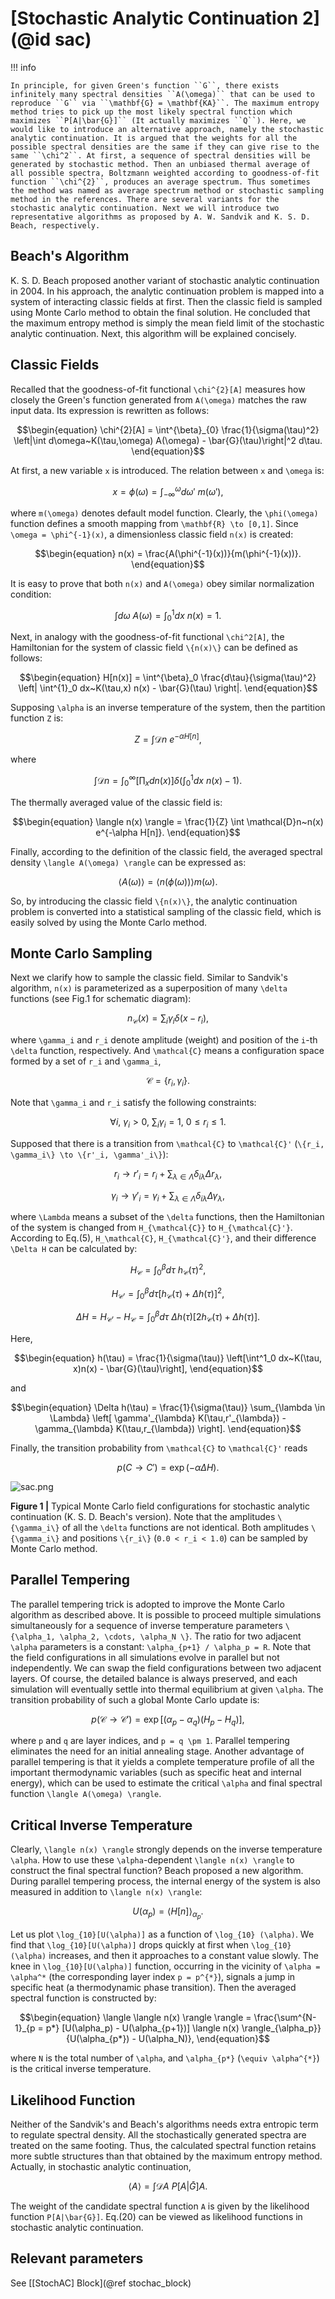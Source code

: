 # [Stochastic Analytic Continuation 2](@id sac)

!!! info

    In principle, for given Green's function ``G``, there exists infinitely many spectral densities ``A(\omega)`` that can be used to reproduce ``G`` via ``\mathbf{G} = \mathbf{KA}``. The maximum entropy method tries to pick up the most likely spectral function which maximizes ``P[A|\bar{G}]`` (It actually maximizes ``Q``). Here, we would like to introduce an alternative approach, namely the stochastic analytic continuation. It is argued that the weights for all the possible spectral densities are the same if they can give rise to the same ``\chi^2``. At first, a sequence of spectral densities will be generated by stochastic method. Then an unbiased thermal average of all possible spectra, Boltzmann weighted according to goodness-of-fit function ``\chi^{2}``, produces an average spectrum. Thus sometimes the method was named as average spectrum method or stochastic sampling method in the references. There are several variants for the stochastic analytic continuation. Next we will introduce two representative algorithms as proposed by A. W. Sandvik and K. S. D. Beach, respectively.

## Beach's Algorithm

K. S. D. Beach proposed another variant of stochastic analytic continuation in 2004. In his approach, the analytic continuation problem is mapped into a system of interacting classic fields at first. Then the classic field is sampled using Monte Carlo method to obtain the final solution. He concluded that the maximum entropy method is simply the mean field limit of the stochastic analytic continuation. Next, this algorithm will be explained concisely.

## Classic Fields

Recalled that the goodness-of-fit functional ``\chi^{2}[A]`` measures how closely the Green's function generated from ``A(\omega)`` matches the raw input data. Its expression is rewritten as follows:
```math
\begin{equation}
\chi^{2}[A] = \int^{\beta}_{0} \frac{1}{\sigma(\tau)^2}
\left|\int d\omega~K(\tau,\omega) A(\omega) - \bar{G}(\tau)\right|^2 d\tau.
\end{equation}
```
At first, a new variable ``x`` is introduced. The relation between ``x`` and ``\omega`` is:
```math
\begin{equation}
x = \phi(\omega) = \int^{\omega}_{-\infty} d\omega'~m(\omega'),
\end{equation}
```
where ``m(\omega)`` denotes default model function. Clearly, the ``\phi(\omega)`` function defines a smooth mapping from ``\mathbf{R} \to [0,1]``. Since ``\omega = \phi^{-1}(x)``, a dimensionless classic field ``n(x)`` is created:
```math
\begin{equation}
n(x) = \frac{A(\phi^{-1}(x))}{m(\phi^{-1}(x))}.
\end{equation}
```
It is easy to prove that both ``n(x)`` and ``A(\omega)`` obey similar normalization condition:
```math
\begin{equation}
\int d\omega~A(\omega) = \int^{1}_0 dx~n(x) = 1.
\end{equation}
```
Next, in analogy with the goodness-of-fit functional ``\chi^2[A]``, the Hamiltonian for the system of classic field ``\{n(x)\}`` can be defined as follows:
```math
\begin{equation}
H[n(x)] = \int^{\beta}_0 \frac{d\tau}{\sigma(\tau)^2}
\left|
\int^{1}_0 dx~K(\tau,x) n(x) - \bar{G}(\tau)
\right|.
\end{equation}
```
Supposing ``\alpha`` is an inverse temperature of the system, then the partition function ``Z`` is:
```math
\begin{equation}
Z = \int \mathcal{D}n~e^{-\alpha H[n]},
\end{equation}
```
where
```math
\begin{equation}
\int \mathcal{D}n =
\int^{\infty}_0 \left[\prod_x dn(x)\right]
\delta\left(\int^{1}_0 dx~n(x) - 1\right).
\end{equation}
```
The thermally averaged value of the classic field is:
```math
\begin{equation}
\langle n(x) \rangle = \frac{1}{Z} \int \mathcal{D}n~n(x) e^{-\alpha H[n]}.
\end{equation}
```
Finally, according to the definition of the classic field, the averaged spectral density ``\langle A(\omega) \rangle`` can be expressed as:
```math
\begin{equation}
\langle A(\omega) \rangle = \langle n(\phi(\omega)) \rangle m(\omega).
\end{equation}
```
So, by introducing the classic field ``\{n(x)\}``, the analytic continuation problem is converted into a statistical sampling of the classic field, which is easily solved by using the Monte Carlo method.

## Monte Carlo Sampling

Next we clarify how to sample the classic field. Similar to Sandvik's algorithm, ``n(x)`` is parameterized as a superposition of many ``\delta`` functions (see Fig.1 for schematic diagram):
```math
\begin{equation}
n_{\mathcal{C}} (x) = \sum_i \gamma_i \delta(x - r_i),
\end{equation}
```
where ``\gamma_i`` and ``r_i`` denote amplitude (weight) and position of the ``i``-th ``\delta`` function, respectively. And ``\mathcal{C}`` means a configuration space formed by a set of ``r_i`` and ``\gamma_i``,
```math
\begin{equation}
\mathcal{C} = \{r_i, \gamma_i\}.
\end{equation}
```
Note that ``\gamma_i`` and ``r_i`` satisfy the following constraints:
```math
\begin{equation}
\forall i,~\gamma_i > 0,~\sum_i \gamma_i = 1,~ 0 \le r_i \le 1.
\end{equation}
```
Supposed that there is a transition from ``\mathcal{C}`` to ``\mathcal{C}'`` (``\{r_i, \gamma_i\} \to \{r'_i, \gamma'_i\}``):
```math
\begin{equation}
r_i \to r'_i =
r_i + \sum_{\lambda \in \Lambda} \delta_{i\lambda} \Delta r_{\lambda},
\end{equation}
```
```math
\begin{equation}
\gamma_i \to \gamma'_i =
\gamma_i + \sum_{\lambda \in \Lambda} \delta_{i\lambda} \Delta \gamma_{\lambda},
\end{equation}
```
where ``\Lambda`` means a subset of the ``\delta`` functions, then the Hamiltonian of the system is changed from ``H_{\mathcal{C}}`` to ``H_{\mathcal{C}'}``. According to Eq.(5), ``H_\mathcal{C}``, ``H_{\mathcal{C}'}``, and their difference ``\Delta H`` can be calculated by:
```math
\begin{equation}
H_{\mathcal{C}} = \int^{\beta}_0 d\tau~h_{\mathcal{C}}(\tau)^2,
\end{equation}
```
```math
\begin{equation}
H_{\mathcal{C}'} = \int^{\beta}_0 d\tau
\left[h_{\mathcal{C}}(\tau) + \Delta h(\tau)\right]^2,
\end{equation}
```
```math
\begin{equation}
\Delta H = H_{\mathcal{C}'} - H_{\mathcal{C}} =
\int^{\beta}_0 d\tau~\Delta h(\tau)
[2h_{\mathcal{C}}(\tau) + \Delta h(\tau)].
\end{equation}
```
Here,
```math
\begin{equation}
h(\tau) = \frac{1}{\sigma(\tau)} \left[\int^1_0 dx~K(\tau, x)n(x) - \bar{G}(\tau)\right],
\end{equation}
```
and
```math
\begin{equation}
\Delta h(\tau) = \frac{1}{\sigma(\tau)}
\sum_{\lambda \in \Lambda}
\left[
\gamma'_{\lambda} K(\tau,r'_{\lambda}) - \gamma_{\lambda} K(\tau,r_{\lambda})
\right].
\end{equation}
```
Finally, the transition probability from ``\mathcal{C}`` to ``\mathcal{C}'`` reads
```math
\begin{equation}
p(C \to C') = \exp(-\alpha \Delta H).
\end{equation}
```

![sac.png](../assets/sac.png)

**Figure 1 |** Typical Monte Carlo field configurations for stochastic analytic continuation (K. S. D. Beach's version). Note that the amplitudes ``\{\gamma_i\}`` of all the ``\delta`` functions are not identical. Both amplitudes ``\{\gamma_i\}`` and positions ``\{r_i\}`` (``0.0 < r_i < 1.0``) can be sampled by Monte Carlo method.

## Parallel Tempering

The parallel tempering trick is adopted to improve the Monte Carlo algorithm as described above. It is possible to proceed multiple simulations simultaneously for a sequence of inverse temperature parameters ``\{\alpha_1, \alpha_2, \cdots, \alpha_N \}``. The ratio for two adjacent ``\alpha`` parameters is a constant: ``\alpha_{p+1} / \alpha_p = R``. Note that the field configurations in all simulations evolve in parallel but not independently. We can swap the field configurations between two adjacent layers. Of course, the detailed balance is always preserved, and each simulation will eventually settle into thermal equilibrium at given ``\alpha``. The transition probability of such a global Monte Carlo update is:
```math
\begin{equation}
p(\mathcal{C} \to \mathcal{C}') = \exp[(\alpha_p - \alpha_q)(H_{p} - H_{q})],
\end{equation}
```
where ``p`` and ``q`` are layer indices, and ``p = q \pm 1``. Parallel tempering eliminates the need for an initial annealing stage. Another advantage of parallel tempering is that it yields a complete temperature profile of all the important thermodynamic variables (such as specific heat and internal energy), which can be used to estimate the critical ``\alpha`` and final spectral function ``\langle A(\omega) \rangle``.

## Critical Inverse Temperature

Clearly, ``\langle n(x) \rangle`` strongly depends on the inverse temperature ``\alpha``. How to use these ``\alpha``-dependent ``\langle n(x) \rangle`` to construct the final spectral function? Beach proposed a new algorithm. During parallel tempering process, the internal energy of the system is also measured in addition to ``\langle n(x) \rangle``:
```math
\begin{equation}
U(\alpha_p) = \langle H [n] \rangle_{\alpha_p}.
\end{equation}
```
Let us plot ``\log_{10}[U(\alpha)]`` as a function of ``\log_{10} (\alpha)``. We find that ``\log_{10}[U(\alpha)]`` drops quickly at first when ``\log_{10} (\alpha)`` increases, and then it approaches to a constant value slowly. The knee in ``\log_{10}[U(\alpha)]`` function, occurring in the vicinity of ``\alpha = \alpha^*`` (the corresponding layer index ``p = p^{*}``), signals a jump in specific heat (a thermodynamic phase transition). Then the averaged spectral function is constructed by:
```math
\begin{equation}
\langle \langle n(x) \rangle \rangle =
\frac{\sum^{N-1}_{p = p*} [U(\alpha_p) - U(\alpha_{p+1})] \langle n(x) \rangle_{\alpha_p}}
{U(\alpha_{p*}) - U(\alpha_N)},
\end{equation}
```
where ``N`` is the total number of ``\alpha``, and ``\alpha_{p*}`` (``\equiv \alpha^{*}``) is the critical inverse temperature.

## Likelihood Function

Neither of the Sandvik's and Beach's algorithms needs extra entropic term to regulate spectral density. All the stochastically generated spectra are treated on the same footing. Thus, the calculated spectral function retains more subtle structures than that obtained by the maximum entropy method. Actually, in stochastic analytic continuation,
```math
\begin{equation}
\langle A \rangle = \int \mathcal{D} A~P[A|\bar{G}] A.
\end{equation}
```
The weight of the candidate spectral function ``A`` is given by the likelihood function ``P[A|\bar{G}]``. Eq.(20) can be viewed as likelihood functions in stochastic analytic continuation.

## Relevant parameters

See [[StochAC] Block](@ref stochac_block)
